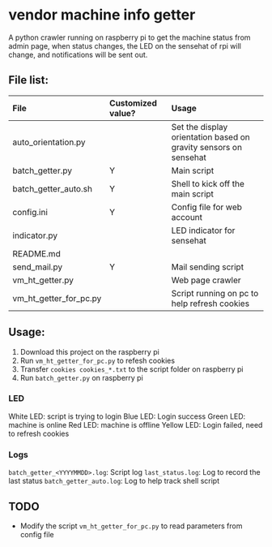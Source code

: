 # vendor machine info getter
A python crawler running on raspberry pi to get the machine status from admin page, when status changes, the LED on the sensehat of rpi will change, and notifications will be sent out.

## File list:
| File | Customized value? | Usage |
| :------------ | :------------ | :------------ |
|auto_orientation.py||Set the display orientation based on gravity sensors on sensehat |
|batch_getter.py |Y| Main script |
|batch_getter_auto.sh|Y| Shell to kick off the main script |
|config.ini|Y| Config file for web account |
|indicator.py|| LED indicator for sensehat |
|README.md|||
|send_mail.py|Y|Mail sending script|
|vm_ht_getter.py|| Web page crawler |
|vm_ht_getter_for_pc.py|| Script running on pc to help refresh cookies |


## Usage:
1. Download this project on the raspberry pi
2. Run `vm_ht_getter_for_pc.py` to refesh cookies
3. Transfer `cookies cookies_*.txt` to the script folder on raspberry pi
4. Run `batch_getter.py` on raspberry pi

### LED
White LED: script is trying to login
Blue LED: Login success
Green LED: machine is online
Red LED: machine is offline
Yellow LED: Login failed, need to refresh cookies

### Logs
`batch_getter_<YYYYMMDD>.log`: Script log
`last_status.log`: Log to record the last status
`batch_getter_auto.log`: Log to help track shell script

## TODO
- Modify the script `vm_ht_getter_for_pc.py` to read parameters from config file
